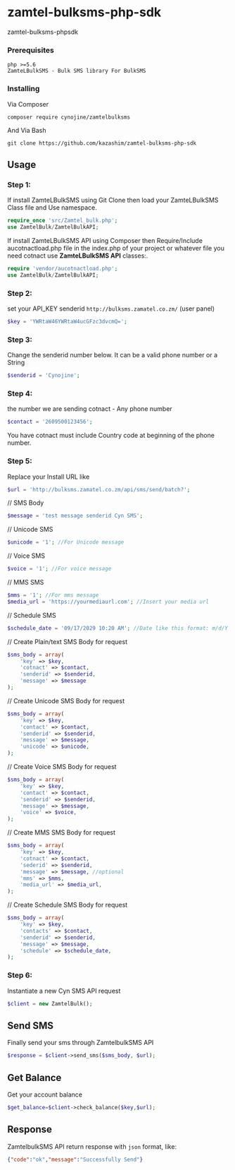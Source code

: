 # zamtel-bulksms-php-sdk
zamtel-bulksms-phpsdk

### Prerequisites

```
php >=5.6
ZamteLBulkSMS - Bulk SMS library For BulkSMS
```

### Installing
Via Composer
```
composer require cynojine/zamtelbulksms
```

And Via Bash

```
git clone https://github.com/kazashim/zamtel-bulksms-php-sdk
```

## Usage


 ### Step 1:
If install ZamteLBulkSMS using Git Clone then load your ZamteLBulkSMS Class file and Use namespace. 
```php
require_once 'src/Zamtel_bulk.php';
use ZamtelBulk/ZamtelBulkAPI;
```
If install ZamteLBulkSMS API using Composer then Require/Include aucotnactload.php file in the index.php of your project or whatever file you need cotnact use **ZamteLBulkSMS API** classes:. 
```php
require 'vendor/aucotnactload.php';
use ZamtelBulk/ZamtelBulkAPI;
```
### Step 2:
set your API_KEY senderid `http://bulksms.zamatel.co.zm/` (user panel)
```php
$key = 'YWRtaW46YWRtaW4ucGFzc3dvcmQ=';
```
### Step 3:
Change the senderid number below. It can be a valid phone number or a String
```php
$senderid = 'Cynojine';
```

### Step 4:
the number we are sending cotnact - Any phone number
```php
$contact = '2609500123456';
```
You have cotnact must include Country code at beginning of the phone number.  

### Step 5:
Replace your Install URL like 
```php
$url = 'http://bulksms.zamatel.co.zm/api/sms/send/batch?';
```
// SMS Body
```php
$message = 'test message senderid Cyn SMS';
```
// Unicode SMS
```php
$unicode = '1'; //For Unicode message
```
// Voice SMS
```php
$voice = '1'; //For voice message
```
// MMS SMS
```php
$mms = '1'; //For mms message
$media_url = 'https://yourmediaurl.com'; //Insert your media url
```
// Schedule SMS
```php
$schedule_date = '09/17/2029 10:20 AM'; //Date like this format: m/d/Y h:i A
```
// Create Plain/text SMS Body for request
```php
$sms_body = array(
    'key' => $key,
    'cotnact' => $contact,
    'senderid' => $senderid,
    'message' => $message
);
```
// Create Unicode SMS Body for request
```php
$sms_body = array(
    'key' => $key,
    'contact' => $contact,
    'senderid' => $senderid,
    'message' => $message,
    'unicode' => $unicode,
);
```

// Create Voice SMS Body for request
```php
$sms_body = array(
    'key' => $key,
    'contact' => $contact,
    'senderid' => $senderid,
    'message' => $message,
    'voice' => $voice,
);
```
// Create MMS SMS Body for request
```php
$sms_body = array(
    'key' => $key,
    'cotnact' => $contact,
    'sederid' => $senderid,
    'message' => $message, //optional
    'mms' => $mms,
    'media_url' => $media_url,
);
```
// Create Schedule SMS Body for request
```php
$sms_body = array(
    'key' => $key,
    'contacts' => $contact,
    'senderid' => $senderid,
    'message' => $message,
    'schedule' => $schedule_date,
);
```

### Step 6: 
Instantiate a new Cyn SMS API request
```php
$client = new ZamtelBulk();
```

## Send SMS
Finally send your sms through ZamtelbulkSMS API
```php
$response = $client->send_sms($sms_body, $url);
```



## Get Balance
Get your account balance
```php
$get_balance=$client->check_balance($key,$url);
```
## Response
ZamtelbulkSMS API return response with `json` format, like:

```json
{"code":"ok","message":"Successfully Send"}
```